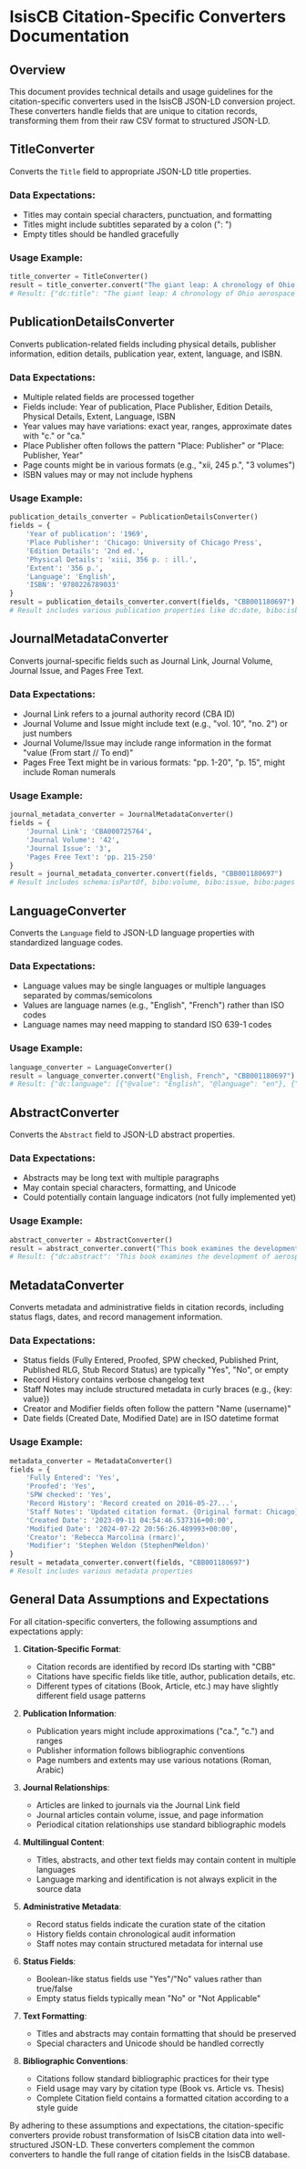 # IsisCB Citation-Specific Converters Documentation

## Overview

This document provides technical details and usage guidelines for the citation-specific converters used in the IsisCB JSON-LD conversion project. These converters handle fields that are unique to citation records, transforming them from their raw CSV format to structured JSON-LD.

## TitleConverter

Converts the `Title` field to appropriate JSON-LD title properties.

### Data Expectations:
- Titles may contain special characters, punctuation, and formatting
- Titles might include subtitles separated by a colon (": ")
- Empty titles should be handled gracefully

### Usage Example:
```python
title_converter = TitleConverter()
result = title_converter.convert("The giant leap: A chronology of Ohio aerospace events", "CBB001180697")
# Result: {"dc:title": "The giant leap: A chronology of Ohio aerospace events"}
```

## PublicationDetailsConverter

Converts publication-related fields including physical details, publisher information, edition details, publication year, extent, language, and ISBN.

### Data Expectations:
- Multiple related fields are processed together
- Fields include: Year of publication, Place Publisher, Edition Details, Physical Details, Extent, Language, ISBN
- Year values may have variations: exact year, ranges, approximate dates with "c." or "ca."
- Place Publisher often follows the pattern "Place: Publisher" or "Place: Publisher, Year"
- Page counts might be in various formats (e.g., "xii, 245 p.", "3 volumes")
- ISBN values may or may not include hyphens

### Usage Example:
```python
publication_details_converter = PublicationDetailsConverter()
fields = {
    'Year of publication': '1969',
    'Place Publisher': 'Chicago: University of Chicago Press',
    'Edition Details': '2nd ed.',
    'Physical Details': 'xiii, 356 p. : ill.',
    'Extent': '356 p.',
    'Language': 'English',
    'ISBN': '9780226789033'
}
result = publication_details_converter.convert(fields, "CBB001180697")
# Result includes various publication properties like dc:date, bibo:isbn, etc.
```

## JournalMetadataConverter

Converts journal-specific fields such as Journal Link, Journal Volume, Journal Issue, and Pages Free Text.

### Data Expectations:
- Journal Link refers to a journal authority record (CBA ID)
- Journal Volume and Issue might include text (e.g., "vol. 10", "no. 2") or just numbers
- Journal Volume/Issue may include range information in the format "value (From start // To end)"
- Pages Free Text might be in various formats: "pp. 1-20", "p. 15", might include Roman numerals

### Usage Example:
```python
journal_metadata_converter = JournalMetadataConverter()
fields = {
    'Journal Link': 'CBA000725764',
    'Journal Volume': '42',
    'Journal Issue': '3',
    'Pages Free Text': 'pp. 215-250'
}
result = journal_metadata_converter.convert(fields, "CBB001180697")
# Result includes schema:isPartOf, bibo:volume, bibo:issue, bibo:pages properties
```

## LanguageConverter

Converts the `Language` field to JSON-LD language properties with standardized language codes.

### Data Expectations:
- Language values may be single languages or multiple languages separated by commas/semicolons
- Values are language names (e.g., "English", "French") rather than ISO codes
- Language names may need mapping to standard ISO 639-1 codes

### Usage Example:
```python
language_converter = LanguageConverter()
result = language_converter.convert("English, French", "CBB001180697")
# Result: {"dc:language": [{"@value": "English", "@language": "en"}, {"@value": "French", "@language": "fr"}]}
```

## AbstractConverter

Converts the `Abstract` field to JSON-LD abstract properties.

### Data Expectations:
- Abstracts may be long text with multiple paragraphs
- May contain special characters, formatting, and Unicode
- Could potentially contain language indicators (not fully implemented yet)

### Usage Example:
```python
abstract_converter = AbstractConverter()
result = abstract_converter.convert("This book examines the development of aerospace technology in Ohio...", "CBB001180697")
# Result: {"dc:abstract": "This book examines the development of aerospace technology in Ohio...", "schema:abstract": "This book examines the development of aerospace technology in Ohio..."}
```

## MetadataConverter

Converts metadata and administrative fields in citation records, including status flags, dates, and record management information.

### Data Expectations:
- Status fields (Fully Entered, Proofed, SPW checked, Published Print, Published RLG, Stub Record Status) are typically "Yes", "No", or empty
- Record History contains verbose changelog text
- Staff Notes may include structured metadata in curly braces (e.g., {key: value})
- Creator and Modifier fields often follow the pattern "Name (username)"
- Date fields (Created Date, Modified Date) are in ISO datetime format

### Usage Example:
```python
metadata_converter = MetadataConverter()
fields = {
    'Fully Entered': 'Yes',
    'Proofed': 'Yes',
    'SPW checked': 'Yes',
    'Record History': 'Record created on 2016-05-27...',
    'Staff Notes': 'Updated citation format. {Original format: Chicago}',
    'Created Date': '2023-09-11 04:54:46.537316+00:00',
    'Modified Date': '2024-07-22 20:56:26.489993+00:00',
    'Creator': 'Rebecca Marcolina (rmarc)',
    'Modifier': 'Stephen Weldon (StephenPWeldon)'
}
result = metadata_converter.convert(fields, "CBB001180697")
# Result includes various metadata properties
```

## General Data Assumptions and Expectations

For all citation-specific converters, the following assumptions and expectations apply:

1. **Citation-Specific Format**:
   - Citation records are identified by record IDs starting with "CBB"
   - Citations have specific fields like title, author, publication details, etc.
   - Different types of citations (Book, Article, etc.) may have slightly different field usage patterns

2. **Publication Information**:
   - Publication years might include approximations ("ca.", "c.") and ranges
   - Publisher information follows bibliographic conventions
   - Page numbers and extents may use various notations (Roman, Arabic)

3. **Journal Relationships**:
   - Articles are linked to journals via the Journal Link field
   - Journal articles contain volume, issue, and page information
   - Periodical citation relationships use standard bibliographic models

4. **Multilingual Content**:
   - Titles, abstracts, and other text fields may contain content in multiple languages
   - Language marking and identification is not always explicit in the source data

5. **Administrative Metadata**:
   - Record status fields indicate the curation state of the citation
   - History fields contain chronological audit information
   - Staff notes may contain structured metadata for internal use

6. **Status Fields**:
   - Boolean-like status fields use "Yes"/"No" values rather than true/false
   - Empty status fields typically mean "No" or "Not Applicable"

7. **Text Formatting**:
   - Titles and abstracts may contain formatting that should be preserved
   - Special characters and Unicode should be handled correctly

8. **Bibliographic Conventions**:
   - Citations follow standard bibliographic practices for their type
   - Field usage may vary by citation type (Book vs. Article vs. Thesis)
   - Complete Citation field contains a formatted citation according to a style guide

By adhering to these assumptions and expectations, the citation-specific converters provide robust transformation of IsisCB citation data into well-structured JSON-LD. These converters complement the common converters to handle the full range of citation fields in the IsisCB database.